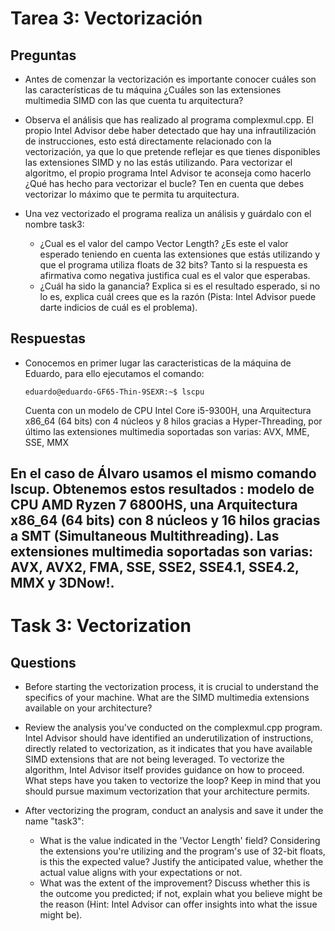 # Tarea 3: Vectorización

## Preguntas
* Antes de comenzar la vectorización es importante conocer cuáles son las características de tu máquina ¿Cuáles son las extensiones multimedia SIMD con las que cuenta tu arquitectura?

* Observa el análisis que has realizado al programa complexmul.cpp. El propio Intel Advisor debe haber detectado que hay una infrautilización de instrucciones, esto está directamente relacionado con la vectorización, ya que lo que pretende reflejar es que tienes disponibles las extensiones SIMD y no las estás utilizando. Para vectorizar el algoritmo, el propio programa Intel Advisor te aconseja como hacerlo ¿Qué has hecho para vectorizar el bucle? Ten en cuenta que debes vectorizar lo máximo que te permita tu arquitectura.

* Una vez vectorizado el programa realiza un análisis y guárdalo con el nombre task3:
    * ¿Cual es el valor del campo Vector Length? ¿Es este el valor esperado teniendo en cuenta las extensiones que estás utilizando y que el programa utiliza floats de 32 bits? Tanto si la respuesta es afirmativa como negativa justifica cual es el valor que esperabas.
    * ¿Cuál ha sido la ganancia? Explica si es el resultado esperado, si no lo es, explica cuál crees que es la razón (Pista: Intel Advisor puede darte indicios de cuál es el problema).

## Respuestas
* Conocemos en primer lugar las caracteristicas de la máquina de Eduardo, para ello ejecutamos el comando:

      eduardo@eduardo-GF65-Thin-9SEXR:~$ lscpu
   

   Cuenta con un modelo de CPU Intel Core i5-9300H, una Arquitectura x86_64 (64 bits) con 4 núcleos y 8 hilos        gracias a Hyper-Threading, por último las extensiones multimedia soportadas son varias: AVX, MME, SSE, MMX

En el caso de Álvaro usamos el mismo comando lscup. 
Obtenemos estos resultados : modelo de CPU AMD Ryzen 7 6800HS, una Arquitectura x86_64 (64 bits) con 8 núcleos y 16 hilos gracias a SMT (Simultaneous Multithreading). Las extensiones multimedia soportadas son varias: AVX, AVX2, FMA, SSE, SSE2, SSE4.1, SSE4.2, MMX y 3DNow!.
-----

# Task 3: Vectorization

## Questions

* Before starting the vectorization process, it is crucial to understand the specifics of your machine. What are the SIMD multimedia extensions available on your architecture?
* Review the analysis you've conducted on the complexmul.cpp program. Intel Advisor should have identified an underutilization of instructions, directly related to vectorization, as it indicates that you have available SIMD extensions that are not being leveraged. To vectorize the algorithm, Intel Advisor itself provides guidance on how to proceed. What steps have you taken to vectorize the loop? Keep in mind that you should pursue maximum vectorization that your architecture permits.

* After vectorizing the program, conduct an analysis and save it under the name "task3":
   * What is the value indicated in the 'Vector Length' field? Considering the extensions you're utilizing and the program's use of 32-bit floats, is this the expected value? Justify the anticipated value, whether the actual value aligns with your expectations or not.
   * What was the extent of the improvement? Discuss whether this is the outcome you predicted; if not, explain what you believe might be the reason (Hint: Intel Advisor can offer insights into what the issue might be).
